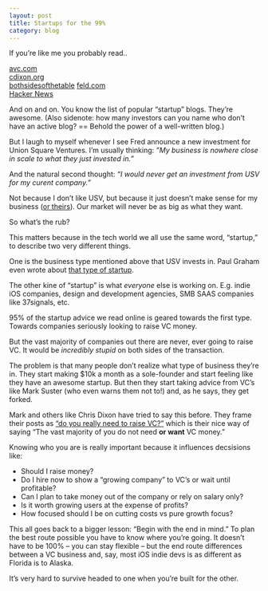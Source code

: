 ```yaml
---
layout: post
title: Startups for the 99%
category: blog
---
```

If you’re like me you probably read..

[avc.com][1]  
 [cdixon.org][2]  
  [bothsidesofthetable][3] 
   [feld.com][4]  
   [Hacker News][5]

And on and on. You know the list of popular “startup” blogs. They’re awesome. (Also sidenote: how many investors can you name who don’t have an active blog? == Behold the power of a well-written blog.)

But I laugh to myself whenever I see Fred announce a new investment for Union Square Ventures. I’m usually thinking: _”My business is nowhere close in scale to what they just invested in.”_

And the natural second thought: _“I would never get an investment from USV for my curent company.”_

Not because I don’t like USV, but because it just doesn’t make sense for my business ([or theirs][6]). Our market will never be as big as what they want.

So what’s the rub?

This matters because in the tech world we all use the same word, “startup,” to describe two very different things.

One is the business type mentioned above that USV invests in. Paul Graham even wrote about [that type of startup][7].

The other kine of “startup” is what _everyone_ else is working on. E.g. indie iOS companies, design and development agencies, SMB SAAS companies like 37signals, etc.

95% of the startup advice we read online is geared towards the first type. Towards companies seriously looking to raise VC money.

But the vast majority of companies out there are never, ever going to raise VC. It would be _incredibly stupid_ on both sides of the transaction.

The problem is that many people don’t realize what type of business they’re in. They start making $10k a month as a sole-founder and start feeling like they have an awesome startup. But then they start taking advice from VC’s like Mark Suster (who even warns them not to!) and, as he says, they get forked.

Mark and others like Chris Dixon have tried to say this before. They frame their posts as [“do you really need to raise VC?”][8] which is their nice way of saying “The vast majority of you do not need **or want** VC money.”

Knowing who you are is really important because it influences decsisions like:  
- Should I raise money?  
- Do I hire now to show a “growing company” to VC’s or wait until profitable?  
- Can I plan to take money out of the company or rely on salary only?  
- Is it worth growing users at the expense of profits?  
- How focused should I be on cutting costs vs pure growth focus?  

This all goes back to a bigger lesson: “Begin with the end in mind.” To plan the best route possible you have to know where you’re going. It doesn’t have to be 100% – you can stay flexible – but the end route differences between a VC business and, say, most iOS indie devs is as different as Florida is to Alaska. 

It’s very hard to survive headed to one when you’re built for the other.

   [1]: http://www.avc.com/
   [2]: http://cdixon.org/
   [3]: http://www.bothsidesofthetable.com/
   [4]: http://www.feld.com/wp/
   [5]: https://news.ycombinator.com/
   [6]: http://www.avc.com/a_vc/2009/04/the-venture-capital-math-problem.html
   [7]: http://www.paulgraham.com/growth.html
   [8]: http://www.bothsidesofthetable.com/2009/07/22/do-you-really-even-need-vc/
  
  
